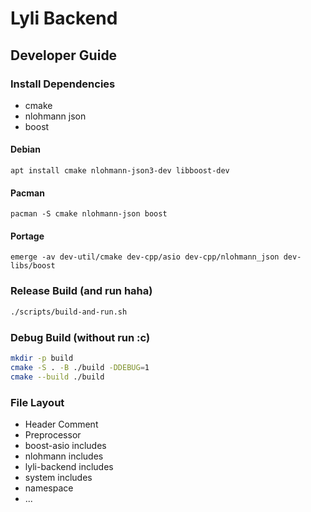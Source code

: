 # Lyli Backend
## Developer Guide
### Install Dependencies
- cmake
- nlohmann json
- boost

#### Debian
`apt install cmake nlohmann-json3-dev libboost-dev`

#### Pacman
`pacman -S cmake nlohmann-json boost`

#### Portage
`emerge -av dev-util/cmake dev-cpp/asio dev-cpp/nlohmann_json dev-libs/boost`

### Release Build (and run haha)
```sh
./scripts/build-and-run.sh
```
### Debug Build (without run :c)
```sh
mkdir -p build
cmake -S . -B ./build -DDEBUG=1
cmake --build ./build
```

### File Layout
- Header Comment
- Preprocessor
- boost-asio includes
- nlohmann includes
- lyli-backend includes
- system includes
- namespace
- ...
